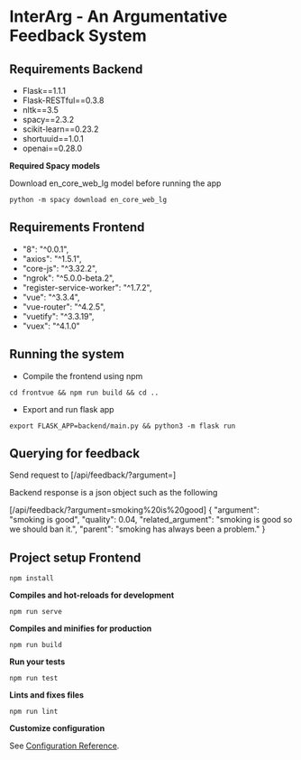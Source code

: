 # InterArg - An Argumentative Feedback System

## Requirements Backend

-   Flask==1.1.1
-   Flask-RESTful==0.3.8
-   nltk==3.5
-   spacy==2.3.2
-   scikit-learn==0.23.2
-   shortuuid==1.0.1
-   openai==0.28.0

**Required Spacy models**

Download en_core_web_lg model before running the app

```
python -m spacy download en_core_web_lg
```

## Requirements Frontend

-   "8": "^0.0.1",
-   "axios": "^1.5.1",
-   "core-js": "^3.32.2",
-   "ngrok": "^5.0.0-beta.2",
-   "register-service-worker": "^1.7.2",
-   "vue": "^3.3.4",
-   "vue-router": "^4.2.5",
-   "vuetify": "^3.3.19",
-   "vuex": "^4.1.0"

## Running the system

-   Compile the frontend using npm

```
cd frontvue && npm run build && cd ..
```

-   Export and run flask app

```
export FLASK_APP=backend/main.py && python3 -m flask run
```

## Querying for feedback

Send request to [/api/feedback/?argument=<text>]

Backend response is a json object such as the following

[/api/feedback/?argument=smoking%20is%20good]
{
"argument": "smoking is good",
"quality": 0.04,
"related_argument": "smoking is good so we should ban it.",
"parent": "smoking has always been a problem."
}

## Project setup Frontend

```
npm install
```

**Compiles and hot-reloads for development**

```
npm run serve
```

**Compiles and minifies for production**

```
npm run build
```

**Run your tests**

```
npm run test
```

**Lints and fixes files**

```
npm run lint
```

**Customize configuration**

See [Configuration Reference](https://cli.vuejs.org/config/).
